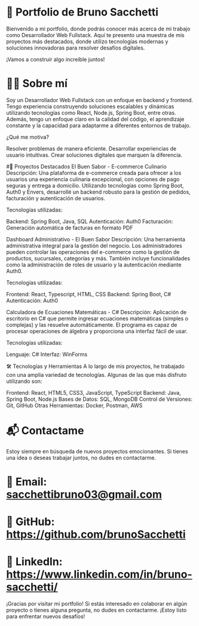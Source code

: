 # 🚀 Portfolio de Bruno Sacchetti
Bienvenido a mi portfolio, donde podrás conocer más acerca de mi trabajo como Desarrollador Web Fullstack. Aquí te presento una muestra de mis proyectos más destacados, donde utilizo tecnologías modernas y soluciones innovadoras para resolver desafíos digitales.

¡Vamos a construir algo increíble juntos!

# 🧑‍💻 Sobre mí
Soy un Desarrollador Web Fullstack con un enfoque en backend y frontend. Tengo experiencia construyendo soluciones escalables y dinámicas utilizando tecnologías como React, Node.js, Spring Boot, entre otras. Además, tengo un enfoque claro en la calidad del código, el aprendizaje constante y la capacidad para adaptarme a diferentes entornos de trabajo.

¿Qué me motiva?

Resolver problemas de manera eficiente.
Desarrollar experiencias de usuario intuitivas.
Crear soluciones digitales que marquen la diferencia.

#🌟 Proyectos Destacados
El Buen Sabor - E-commerce Culinario
Descripción:
Una plataforma de e-commerce creada para ofrecer a los usuarios una experiencia culinaria excepcional, con opciones de pago seguras y entrega a domicilio. Utilizando tecnologías como Spring Boot, Auth0 y Envers, desarrollé un backend robusto para la gestión de pedidos, facturación y autenticación de usuarios.

Tecnologías utilizadas:

Backend: Spring Boot, Java, SQL
Autenticación: Auth0
Facturación: Generación automática de facturas en formato PDF

Dashboard Administrativo - El Buen Sabor
Descripción:
Una herramienta administrativa integral para la gestión del negocio. Los administradores pueden controlar las operaciones del e-commerce como la gestión de productos, sucursales, categorías y más. También incluye funcionalidades como la administración de roles de usuario y la autenticación mediante Auth0.

Tecnologías utilizadas:

Frontend: React, Typescript, HTML, CSS
Backend: Spring Boot, C#
Autenticación: Auth0

Calculadora de Ecuaciones Matemáticas - C#
Descripción:
Aplicación de escritorio en C# que permite ingresar ecuaciones matemáticas (simples o complejas) y las resuelve automáticamente. El programa es capaz de procesar operaciones de álgebra y proporciona una interfaz fácil de usar.

Tecnologías utilizadas:

Lenguaje: C#
Interfaz: WinForms

🛠 Tecnologías y Herramientas
A lo largo de mis proyectos, he trabajado con una amplia variedad de tecnologías. Algunas de las que más disfruto utilizando son:

Frontend: React, HTML5, CSS3, JavaScript, TypeScript
Backend: Java, Spring Boot, Node.js
Bases de Datos: SQL, MongoDB
Control de Versiones: Git, GitHub
Otras Herramientas: Docker, Postman, AWS

# 📬 Contactame
Estoy siempre en búsqueda de nuevos proyectos emocionantes. Si tienes una idea o deseas trabajar juntos, no dudes en contactarme.

# 📧 Email: sacchettibruno03@gmail.com
# 🔗 GitHub: https://github.com/brunoSacchetti
# 🔗 LinkedIn: https://www.linkedin.com/in/bruno-sacchetti/

¡Gracias por visitar mi portfolio! Si estás interesado en colaborar en algún proyecto o tienes alguna pregunta, no dudes en contactarme. ¡Estoy listo para enfrentar nuevos desafíos!

